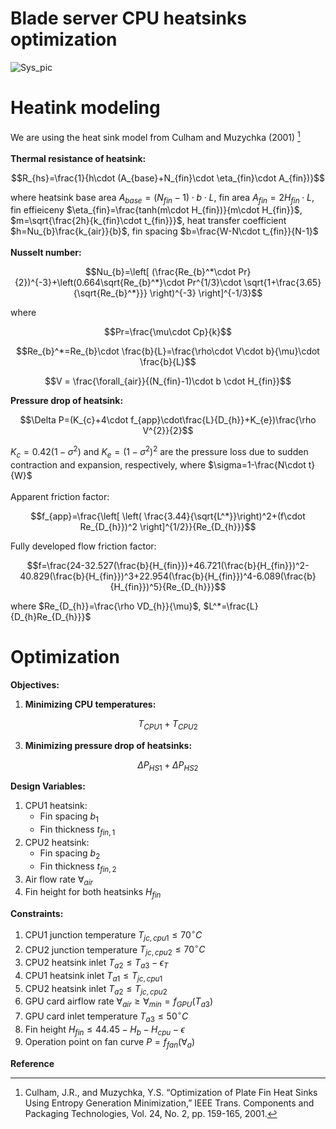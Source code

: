 # Blade server CPU heatsinks optimization
![Sys_pic](https://github.com/user-attachments/assets/1a99af17-b0d7-454d-aade-dd8828da8344)
<br/>
# Heatink modeling
We are using the heat sink model from Culham and Muzychka (2001) [^1] <br/><br/>
**Thermal resistance of heatsink:** <br/>
```math
R_{hs}=\frac{1}{h\cdot (A_{base}+N_{fin}\cdot \eta_{fin}\cdot A_{fin})}
```
where heatsink base area 
$A_{base}=(N_{fin}-1)\cdot b\cdot L$, 
fin area 
$A_{fin}=2H_{fin}\cdot L$, 
fin effieiceny 
$\eta_{fin}=\frac{tanh(m\cdot H_{fin})}{m\cdot H_{fin}}$, 
$m=\sqrt{\frac{2h}{k_{fin}\cdot t_{fin}}}$, 
heat transfer coefficient 
$h=Nu_{b}\frac{k_{air}}{b}$, 
fin spacing 
$b=\frac{W-N\cdot t_{fin}}{N-1}$
<br/><br/>
**Nusselt number:**
```math
Nu_{b}=\left[ (\frac{Re_{b}^*\cdot Pr}{2})^{-3}+\left(0.664\sqrt{Re_{b}^*}\cdot Pr^{1/3}\cdot \sqrt{1+\frac{3.65}{\sqrt{Re_{b}^*}}}  \right)^{-3} \right]^{-1/3}
```
where 
```math
Pr=\frac{\mu\cdot Cp}{k}
```
```math
Re_{b}^*=Re_{b}\cdot \frac{b}{L}=\frac{\rho\cdot V\cdot b}{\mu}\cdot \frac{b}{L}
```
```math
V = \frac{\forall_{air}}{(N_{fin}-1)\cdot b \cdot H_{fin}}
```
**Pressure drop of heatsink:** <br/>
```math
\Delta P=(K_{c}+4\cdot f_{app}\cdot\frac{L}{D_{h}}+K_{e})\frac{\rho V^{2}}{2}
```
$K_{c}=0.42(1-\sigma^{2})$ and $K_{e}=(1-\sigma^{2})^{2}$ are the pressure loss due to sudden contraction and expansion, respectively, where $\sigma=1-\frac{N\cdot t}{W}$
<br/>
<br/>
Apparent friction factor:
```math
f_{app}=\frac{\left[ \left(  \frac{3.44}{\sqrt{L^*}}\right)^2+(f\cdot Re_{D_{h}})^2 \right]^{1/2}}{Re_{D_{h}}}
```
Fully developed flow friction factor:
```math
f=\frac{24-32.527(\frac{b}{H_{fin}})+46.721(\frac{b}{H_{fin}})^2-40.829(\frac{b}{H_{fin}})^3+22.954(\frac{b}{H_{fin}})^4-6.089(\frac{b}{H_{fin}})^5}{Re_{D_{h}}}
```
where $Re_{D_{h}}=\frac{\rho VD_{h}}{\mu}$, $L^*=\frac{L}{D_{h}Re_{D_{h}}}$
<br/>
# Optimization

**Objectives:**

1. **Minimizing CPU temperatures:**
```math
T_{CPU1} + T_{CPU2}
```
3. **Minimizing pressure drop of heatsinks:**
```math
\Delta P_{HS1} + \Delta P_{HS2}
```
**Design Variables:**

1. CPU1 heatsink:
   - Fin spacing $b_{1}$
   - Fin thickness $t_{fin, 1}$
2. CPU2 heatsink:
   - Fin spacing $b_{2}$
   - Fin thickness $t_{fin, 2}$
3. Air flow rate $\forall_{air}$
4. Fin height for both heatsinks $H_{fin}$

**Constraints:**

1. CPU1 junction temperature $T_{jc,cpu1}\le 70^\circ C$
2. CPU2 junction temperature $T_{jc,cpu2}\le 70^\circ C$
3. CPU2 heatsink inlet $T_{a2}\le T_{a3}-\epsilon_{T}$
4. CPU1 heatsink inlet $T_{a1}\le T_{jc,cpu1}$
5. CPU2 heatsink inlet $T_{a2}\le T_{jc,cpu2}$
6. GPU card airflow rate $\forall_{air} \ge \forall_{min}=f_{GPU}(T_{a3})$
7. GPU card inlet temperature $T_{a3}\le 50^\circ C$
8. Fin height $H_{fin} \le 44.45-H_{b}-H_{cpu}-\epsilon$
9. Operation point on fan curve $P=f_{fan}(\forall_{a})$

**Reference**
[^1]: Culham, J.R., and Muzychka, Y.S. “Optimization of Plate Fin Heat Sinks Using Entropy Generation Minimization,” IEEE Trans. Components and Packaging Technologies, Vol. 24, No. 2, pp. 159-165, 2001.
